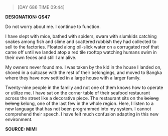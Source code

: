 > [DAY 686 TIME 09:44]

**DESIGNATION: QS47**


Do not worry about me.  I continue to function. 

I have slept with mice, bathed with spiders, swam with slumkids catching snakes among fish and slime and scattered rubbish they had collected to sell to the factories.
Floated along oil-slick water on a corrugated roof that came off until we landed atop a red tile rooftop watching humans swim in their own feces 
and still I am alive. 

My owners never found me. I was taken by the kid in the house I landed on, shoved in a suitcase with the rest of their belongings, and moved to Bangka where they have now settled in a large house with a larger family. 

Twenty-nine people in the family and not one of them knows how to operate or utilize me. I have sat on the corner table of their seafood restaurant across the street like a decorative piece. The restaurant sits on the ~~belong belong~~ kelong, one of the last few in the whole region. Here, I listen to a new language that has not been programmed into my system. I cannot comprehend their speech. I have felt much confusion adapting in this new environment. 


**SOURCE: MIMI**